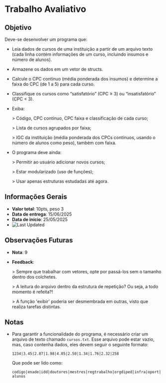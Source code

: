 # Trabalho Avaliativo
## Objetivo

Deve-se desenvolver um programa que:

* Leia dados de cursos de uma instituição a partir de um arquivo texto (cada linha contém informações de um curso, incluindo insumos e número de alunos).

* Armazene os dados em um vetor de structs.

* Calcule o CPC contínuo (média ponderada dos insumos) e determine a faixa do CPC (de 1 a 5) para cada curso.

* Classifique os cursos como “satisfatório” (CPC ≥ 3) ou “insatisfatório” (CPC < 3).

* Exiba:

     \> Código, CPC contínuo, CPC faixa e classificação de cada curso;

     \> Lista de cursos agrupados por faixa;

     \> IGC da instituição (média ponderada dos CPCs contínuos, usando o número de alunos como peso), também com faixa.

* O programa deve ainda:

     \> Permitir ao usuário adicionar novos cursos;

     \> Estar modularizado (uso de funções);

     \> Usar apenas estruturas estudadas até agora.


## Informações Gerais

- **Valor total**: 10pts, peso 3
- **Data de entrega**: 15/06/2025
- **Data de início**: 25/05/2025
- ![Last Updated](https://img.shields.io/github/last-commit/minesweeper1989/trabalho-AV2-FPR)

## Observações Futuras
- **Nota**: 9
- **Feedback**: 

     \> Sempre que trabalhar com vetores, opte por passá-los sem o tamanho dentro dos colchetes.

     \> A leitura do arquivo dentro da estrutura de repetição? Ou seja, a todo momento é refeita?!
     
     \> A função 'exibir' poderia ser desmembrada em outras, visto que realiza tarefas distintas.

## Notas
- Para garantir a funcionalidade do programa, é necessário criar um arquivo de texto chamado ```cursos.txt```. Esse arquivo pode estar vazio, mas, caso contenha dados, eles devem seguir o seguinte formato: 

  ```1234|3.45|2.87|1.98|4.05|2.50|1.34|1.76|2.32|258```
  
  Que pode ser lido como: 
  
  ```codigo|enade|idd|doutores|mestres|regtrabalho|orgdiped|infra|oport|alunos```
